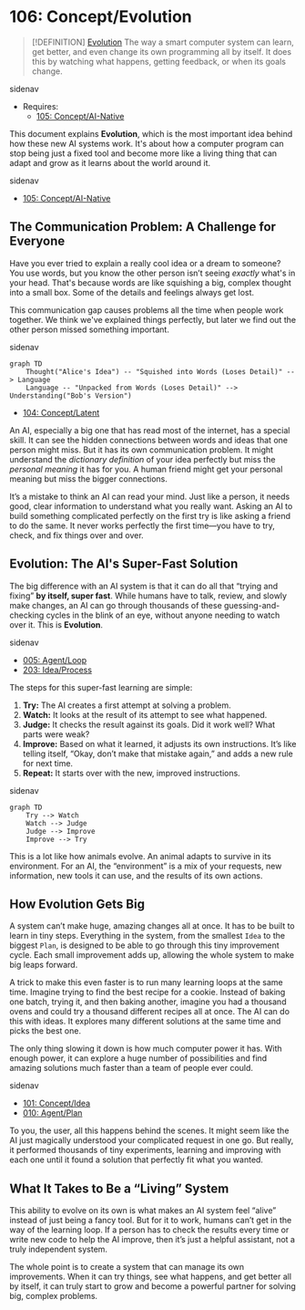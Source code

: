 # 106: Concept/Evolution

> [!DEFINITION] [Evolution](./000_glossary.md)
> The way a smart computer system can learn, get better, and even change its own programming all by itself. It does this by watching what happens, getting feedback, or when its goals change.

sidenav

- Requires:
  - [105: Concept/AI-Native](./105_concept_ai_native.md)



This document explains **Evolution**, which is the most important idea behind how these new AI systems work. It's about how a computer program can stop being just a fixed tool and become more like a living thing that can adapt and grow as it learns about the world around it.

sidenav

- [105: Concept/AI-Native](./105_concept_ai_native.md)



## The Communication Problem: A Challenge for Everyone

Have you ever tried to explain a really cool idea or a dream to someone? You use words, but you know the other person isn’t seeing *exactly* what's in your head. That's because words are like squishing a big, complex thought into a small box. Some of the details and feelings always get lost.

This communication gap causes problems all the time when people work together. We think we've explained things perfectly, but later we find out the other person missed something important.

sidenav

```mermaid
graph TD
    Thought("Alice's Idea") -- "Squished into Words (Loses Detail)" --> Language
    Language -- "Unpacked from Words (Loses Detail)" --> Understanding("Bob's Version")
```

- [104: Concept/Latent](./104_concept_latent.md)



An AI, especially a big one that has read most of the internet, has a special skill. It can see the hidden connections between words and ideas that one person might miss. But it has its own communication problem. It might understand the *dictionary definition* of your idea perfectly but miss the *personal meaning* it has for you. A human friend might get your personal meaning but miss the bigger connections.

It’s a mistake to think an AI can read your mind. Just like a person, it needs good, clear information to understand what you really want. Asking an AI to build something complicated perfectly on the first try is like asking a friend to do the same. It never works perfectly the first time—you have to try, check, and fix things over and over.

## Evolution: The AI's Super-Fast Solution

The big difference with an AI system is that it can do all that “trying and fixing” **by itself, super fast**. While humans have to talk, review, and slowly make changes, an AI can go through thousands of these guessing-and-checking cycles in the blink of an eye, without anyone needing to watch over it. This is **Evolution**.

sidenav

- [005: Agent/Loop](./005_agent_loop.md)
- [203: Idea/Process](./203_idea_process.md)



The steps for this super-fast learning are simple:

1.  **Try:** The AI creates a first attempt at solving a problem.
2.  **Watch:** It looks at the result of its attempt to see what happened.
3.  **Judge:** It checks the result against its goals. Did it work well? What parts were weak?
4.  **Improve:** Based on what it learned, it adjusts its own instructions. It’s like telling itself, “Okay, don’t make that mistake again,” and adds a new rule for next time.
5.  **Repeat:** It starts over with the new, improved instructions.

sidenav

```mermaid
graph TD
    Try --> Watch
    Watch --> Judge
    Judge --> Improve
    Improve --> Try
```



This is a lot like how animals evolve. An animal adapts to survive in its environment. For an AI, the “environment” is a mix of your requests, new information, new tools it can use, and the results of its own actions.

## How Evolution Gets Big

A system can’t make huge, amazing changes all at once. It has to be built to learn in tiny steps. Everything in the system, from the smallest `Idea` to the biggest `Plan`, is designed to be able to go through this tiny improvement cycle. Each small improvement adds up, allowing the whole system to make big leaps forward.

A trick to make this even faster is to run many learning loops at the same time. Imagine trying to find the best recipe for a cookie. Instead of baking one batch, trying it, and then baking another, imagine you had a thousand ovens and could try a thousand different recipes all at once. The AI can do this with ideas. It explores many different solutions at the same time and picks the best one.

The only thing slowing it down is how much computer power it has. With enough power, it can explore a huge number of possibilities and find amazing solutions much faster than a team of people ever could.

sidenav

- [101: Concept/Idea](./101_concept_idea.md)
- [010: Agent/Plan](./010_agent_plan.md)



To you, the user, all this happens behind the scenes. It might seem like the AI just magically understood your complicated request in one go. But really, it performed thousands of tiny experiments, learning and improving with each one until it found a solution that perfectly fit what you wanted.

## What It Takes to Be a “Living” System

This ability to evolve on its own is what makes an AI system feel “alive” instead of just being a fancy tool. But for it to work, humans can’t get in the way of the learning loop. If a person has to check the results every time or write new code to help the AI improve, then it’s just a helpful assistant, not a truly independent system.

The whole point is to create a system that can manage its own improvements. When it can try things, see what happens, and get better all by itself, it can truly start to grow and become a powerful partner for solving big, complex problems.